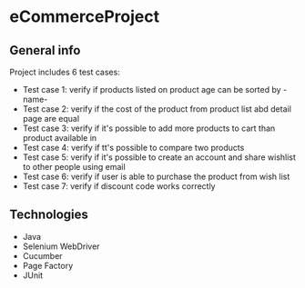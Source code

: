 # eCommerceProject

## General info
Project includes 6 test cases:

* Test case 1: verify if products listed on product age can be sorted by -name-
* Test case 2: verify if the cost of the product from product list abd detail page are equal
* Test case 3: verify if it's possible to add more products to cart than product available in 
* Test case 4: verify if tt's possible to compare two products
* Test case 5: verify if it's possible to create an account and share wishlist to other people using email
* Test case 6: verify if user is able to purchase the product from wish list 
* Test case 7: verify if discount code works correctly


## Technologies
* Java
* Selenium WebDriver
* Cucumber
* Page Factory
* JUnit
